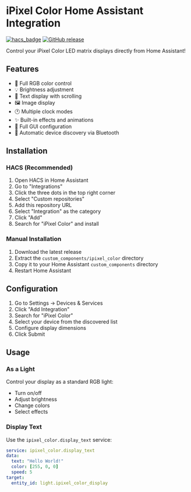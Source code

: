 # iPixel Color Home Assistant Integration

[![hacs_badge](https://img.shields.io/badge/HACS-Default-orange.svg)](https://github.com/hacs/integration)
[![GitHub release](https://img.shields.io/github/release/yourusername/ipixel-color-hass.svg)](https://github.com/yourusername/ipixel-color-hass/releases)

Control your iPixel Color LED matrix displays directly from Home Assistant!

## Features

- 🎨 Full RGB color control
- 💡 Brightness adjustment
- 📝 Text display with scrolling
- 🖼️ Image display
- 🕐 Multiple clock modes
- ✨ Built-in effects and animations
- 📱 Full GUI configuration
- 🔄 Automatic device discovery via Bluetooth

## Installation

### HACS (Recommended)

1. Open HACS in Home Assistant
2. Go to "Integrations"
3. Click the three dots in the top right corner
4. Select "Custom repositories"
5. Add this repository URL
6. Select "Integration" as the category
7. Click "Add"
8. Search for "iPixel Color" and install

### Manual Installation

1. Download the latest release
2. Extract the `custom_components/ipixel_color` directory
3. Copy it to your Home Assistant `custom_components` directory
4. Restart Home Assistant

## Configuration

1. Go to Settings → Devices & Services
2. Click "Add Integration"
3. Search for "iPixel Color"
4. Select your device from the discovered list
5. Configure display dimensions
6. Click Submit

## Usage

### As a Light

Control your display as a standard RGB light:
- Turn on/off
- Adjust brightness
- Change colors
- Select effects

### Display Text

Use the `ipixel_color.display_text` service:

```yaml
service: ipixel_color.display_text
data:
  text: "Hello World!"
  color: [255, 0, 0]
  speed: 5
target:
  entity_id: light.ipixel_color_display

